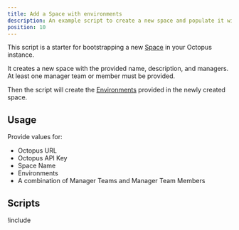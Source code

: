```yaml
---
title: Add a Space with environments
description: An example script to create a new space and populate it with some default environments.
position: 10
---
```


This script is a starter for bootstrapping a new [Space](/docs/administration/spaces/index.md) in your Octopus instance.

It creates a new space with the provided name, description, and managers. At least one manager team or member must be provided.

Then the script will create the [Environments](/docs/infrastructure/environments/index.md) provided in the newly created space.

## Usage

Provide values for:

- Octopus URL
- Octopus API Key
- Space Name
- Environments
- A combination of Manager Teams and Manager Team Members

## Scripts

!include <add-a-space-with-environments-scripts>
